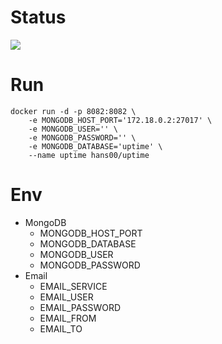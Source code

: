 # Status
[![](https://images.microbadger.com/badges/image/hans00/uptime.svg)](https://microbadger.com/images/hans00/uptime "Status")
# Run
```
docker run -d -p 8082:8082 \
    -e MONGODB_HOST_PORT='172.18.0.2:27017' \
    -e MONGODB_USER='' \
    -e MONGODB_PASSWORD='' \
    -e MONGODB_DATABASE='uptime' \
    --name uptime hans00/uptime
```
# Env
- MongoDB
    - MONGODB_HOST_PORT
    - MONGODB_DATABASE
    - MONGODB_USER
    - MONGODB_PASSWORD
- Email
    - EMAIL_SERVICE
    - EMAIL_USER
    - EMAIL_PASSWORD
    - EMAIL_FROM
    - EMAIL_TO
